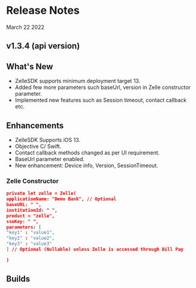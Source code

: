 # Release Notes

March 22 2022

## v1.3.4 (api version)

## What's New

- ZelleSDK supports minimum deployment target 13.
- Added few more parameters such baseUrl, version in Zelle constructor parameter.
- Implemented new features such as Session timeout, contact callback etc.

## Enhancements

- ZelleSDK Supports iOS 13.
- Objective C/ Swift.
- Contact callback methods changed as per UI requirement.
- BaseUrl parameter enabled.
- New enhancement: Device info, Version, SessionTimeout.

###  Zelle Constructor

```json
private let zelle = Zelle(
applicationName: "Demo Bank", // Optional 
baseURL: " ",
institutionId: " ",
product = "zelle",
ssoKey: " ",
parameters: [
"key1" : "value1",
"key2" : "value2",
"key3" : "value3"
] // Optional (Nullable) unless Zelle is accessed through Bill Pay 

) 
```

## Builds


